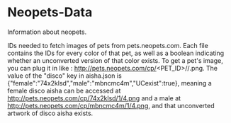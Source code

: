 # Neopets-Data
Information about neopets.

IDs needed to fetch images of pets from pets.neopets.com. Each file contains the IDs for every color of that pet, as well as a boolean indicating whether an unconverted version of that color exists. To get a pet's image, you can plug it in like : http://pets.neopets.com/cp/<PET_ID>/<EXPRESSION>/<IMAGE STYLE>.png. The value of the "disco" key in aisha.json is {"female":"74x2klsd","male":"mbncmc4m","UCexist":true}, meaning a female disco aisha can be accessed at http://pets.neopets.com/cp/74x2klsd/1/4.png and a male at http://pets.neopets.com/cp/mbncmc4m/1/4.png, and that unconverted artwork of disco aisha exists.
